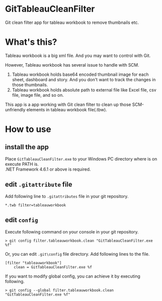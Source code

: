 # GitTableauCleanFilter
Git clean filter app for tableau workbook to remove thumbnails etc.


# What's this?

Tableau workbook is a big xml file. And you may want to control with Git.

However, Tableau workbook has several issue to handle with SCM.

1. Tableau workbook holds base64 encoded thumbnail image for each sheet, dashboard and story. And you don't want to track the changes in those thumbnails.
1. Tableau workbook holds absolute path to external file like Excel file, csv file, image file, and so on.

This app is a app working with Git clean filter to clean up those SCM-unfriendly elements in tableau workbook file(.tbw).  

# How to use

## install the app
Place `GitTableauCleanFilter.exe` to your Windows PC directory where is on execute PATH is.  
.NET Framework 4.6.1 or above is required.

## edit `.gitattribute` file

Add following line to `.gitattributes` file in your git repository.
```
*.twb filter=tableauworkbook
```

## edit `config`

Execute following command on your console in your git repository.
```
> git config filter.tableauworkbook.clean "GitTableauCleanFilter.exe %f"
```

Or, you can edit `.git\config` file directory. Add following lines to the file.
```
[filter "tableauworkbook"]
	clean = GitTableauCleanFilter.exe %f
```

If you want to modify global config, you can achieve it by executing following.
```
> git config --global filter.tableauworkbook.clean "GitTableauCleanFilter.exe %f"
```

